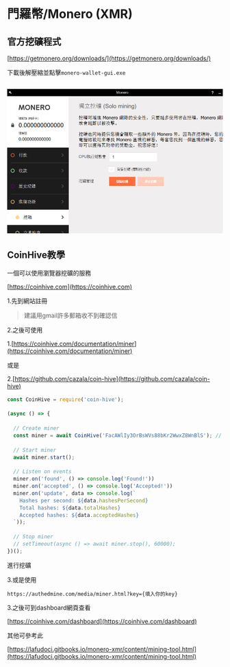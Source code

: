 # 門羅幣/Monero \(XMR\)

## 官方挖礦程式

[https://getmonero.org/downloads/](https://getmonero.org/downloads/)

下載後解壓縮並點擊`monero-wallet-gui.exe`

## ![](../.gitbook/assets/sd.png)

## CoinHive教學

一個可以使用瀏覽器挖礦的服務

[https://coinhive.com](https://coinhive.com)

1.先到網站註冊

> 建議用gmail許多郵箱收不到確認信

2.之後可使用

1.[https://coinhive.com/documentation/miner](https://coinhive.com/documentation/miner)

或是

2.[https://github.com/cazala/coin-hive](https://github.com/cazala/coin-hive)

```javascript
const CoinHive = require('coin-hive');

(async () => {

  // Create miner
  const miner = await CoinHive('FacAWlIy3OrBsWVs88bKr2WwxZ8WnBlS'); // CoinHive's Site Key

  // Start miner
  await miner.start();

  // Listen on events
  miner.on('found', () => console.log('Found!'))
  miner.on('accepted', () => console.log('Accepted!'))
  miner.on('update', data => console.log(`
    Hashes per second: ${data.hashesPerSecond}
    Total hashes: ${data.totalHashes}
    Accepted hashes: ${data.acceptedHashes}
  `));

  // Stop miner
  // setTimeout(async () => await miner.stop(), 60000);
})();
```

進行挖礦

3.或是使用

```text
https://authedmine.com/media/miner.html?key={填入你的key}
```

3.之後可到dashboard網頁查看

[https://coinhive.com/dashboard](https://coinhive.com/dashboard)

其他可參考此

[https://lafudoci.gitbooks.io/monero-xmr/content/mining-tool.html](https://lafudoci.gitbooks.io/monero-xmr/content/mining-tool.html)

